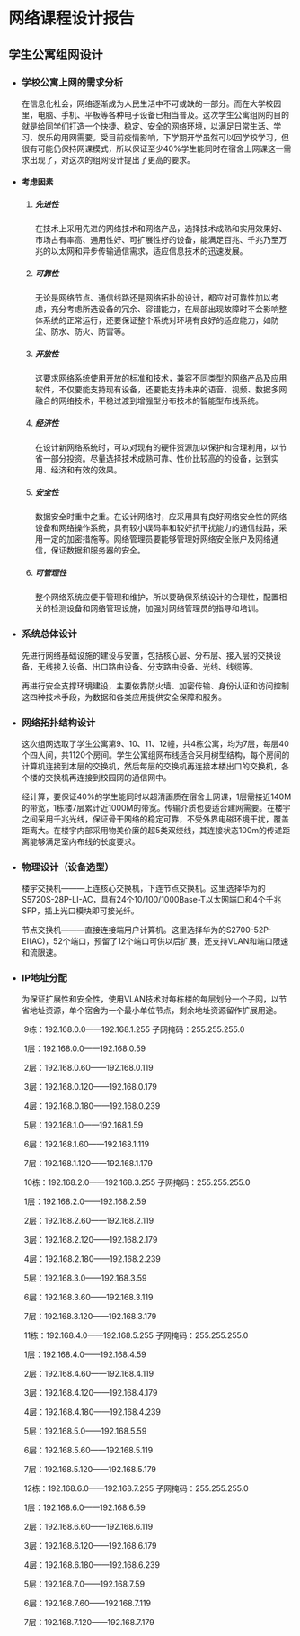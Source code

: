 # 													网络课程设计报告

## 																						学生公寓组网设计



- ### 学校公寓上网的需求分析

  ​		在信息化社会，网络逐渐成为人民生活中不可或缺的一部分。而在大学校园里，电脑、手机、平板等各种电子设备已相当普及。这次学生公寓组网的目的就是给同学们打造一个快捷、稳定、安全的网络环境，以满足日常生活、学习、娱乐的用网需要。受目前疫情影响，下学期开学虽然可以回学校学习，但很有可能仍保持网课模式，所以保证至少40%学生能同时在宿舍上网课这一需求出现了，对这次的组网设计提出了更高的要求。

  

- #### 考虑因素

  1. ##### 先进性

     ​		在技术上采用先进的网络技术和网络产品，选择技术成熟和实用效果好、市场占有率高、通用性好、可扩展性好的设备，能满足百兆、千兆乃至万兆的以太网和异步传输通信需求，适应信息技术的迅速发展。

  2. ##### 可靠性

     ​		无论是网络节点、通信线路还是网络拓扑的设计，都应对可靠性加以考虑，充分考虑所选设备的冗余、容错能力，在局部出现故障时不会影响整体系统的正常运行，还要保证整个系统对环境有良好的适应能力，如防尘、防水、防火、防雷等。

  3. ##### 开放性

     ​		这要求网络系统使用开放的标准和技术，兼容不同类型的网络产品及应用软件，不仅要能支持现有设备，还要能支持未来的语音、视频、数据多网融合的网络技术，平稳过渡到增强型分布技术的智能型布线系统。

  4. ##### 经济性

     ​		在设计新网络系统时，可以对现有的硬件资源加以保护和合理利用，以节省一部分投资。尽量选择技术成熟可靠、性价比较高的的设备，达到实用、经济和有效的效果。

  5. ##### 安全性

     ​		数据安全时重中之重。在设计网络时，应采用具有良好网络安全性的网络设备和网络操作系统，具有较小误码率和较好抗干扰能力的通信线路，采用一定的加密措施等。网络管理员要能够管理好网络安全账户及网络通信，保证数据和服务器的安全。

  6. ##### 可管理性

     ​		整个网络系统应便于管理和维护，所以要确保系统设计的合理性，配置相关的检测设备和网络管理设施，加强对网络管理员的指导和培训。
     
     

- ### 系统总体设计

  ​		先进行网络基础设施的建设与安置，包括核心层、分布层、接入层的交换设备，无线接入设备、出口路由设备、分支路由设备、光线、线缆等。

  ​		再进行安全支撑环境建设，主要依靠防火墙、加密传输、身份认证和访问控制这四种技术手段，为数据和各类应用提供安全保障和服务。

  

- ### 网络拓扑结构设计

  ​		这次组网选取了学生公寓第9、10、11、12幢，共4栋公寓，均为7层，每层40个四人间，共1120个房间。学生公寓组网布线适合采用树型结构，每个房间的计算机连接到本层的交换机，然后每层的交换机再连接本楼出口的交换机，各个楼的交换机再连接到校园网的通信网中。

  ​		经计算，要保证40%的学生能同时以超清画质在宿舍上网课，1层需接近140M的带宽，1栋楼7层累计近1000M的带宽。传输介质也要适合建网需要。在楼宇之间采用千兆光线，保证骨干网络的稳定可靠，不受外界电磁环境干扰，覆盖距离大。在楼宇内部采用物美价廉的超5类双绞线，其连接状态100m的传递距离能够满足室内布线的长度要求。

  

- ### 物理设计（设备选型）

  ​		楼宇交换机———上连核心交换机，下连节点交换机。这里选择华为的S5720S-28P-LI-AC，具有24个10/100/1000Base-T以太网端口和4个千兆SFP，插上光口模块即可接光纤。

  ​		节点交换机———直接连接端用户计算机。这里选择华为的S2700-52P-EI(AC)，52个端口，预留了12个端口可供以后扩展，还支持VLAN和端口限速和流限速。

  

- ### IP地址分配

  ​		为保证扩展性和安全性，使用VLAN技术对每栋楼的每层划分一个子网，以节省地址资源，单个宿舍为一个最小单位节点，剩余地址资源留作扩展用途。
  
  ​		  9栋：192.168.0.0——192.168.1.255 子网掩码：255.255.255.0
  
  ​				1层：192.168.0.0——192.168.0.59
  
  ​				2层：192.168.0.60——192.168.0.119
  
  ​				3层：192.168.0.120——192.168.0.179
  
  ​				4层：192.168.0.180——192.168.0.239
  
  ​				5层：192.168.1.0——192.168.1.59
  
  ​				6层：192.168.1.60——192.168.1.119
  
  ​				7层：192.168.1.120——192.168.1.179
  
  ​		10栋：192.168.2.0——192.168.3.255 子网掩码：255.255.255.0
  
  ​				1层：192.168.2.0——192.168.2.59
  
  ​				2层：192.168.2.60——192.168.2.119
  
  ​				3层：192.168.2.120——192.168.2.179
  
  ​				4层：192.168.2.180——192.168.2.239
  
  ​				5层：192.168.3.0——192.168.3.59
  
  ​				6层：192.168.3.60——192.168.3.119
  
  ​				7层：192.168.3.120——192.168.3.179
  
  ​		11栋：192.168.4.0——192.168.5.255 子网掩码：255.255.255.0
  
  ​				1层：192.168.4.0——192.168.4.59
  
  ​				2层：192.168.4.60——192.168.4.119
  
  ​				3层：192.168.4.120——192.168.4.179
  
  ​				4层：192.168.4.180——192.168.4.239
  
  ​				5层：192.168.5.0——192.168.5.59
  
  ​				6层：192.168.5.60——192.168.5.119
  
  ​				7层：192.168.5.120——192.168.5.179
  
  ​		12栋：192.168.6.0——192.168.7.255 子网掩码：255.255.255.0
  
  ​				1层：192.168.6.0——192.168.6.59
  
  ​				2层：192.168.6.60——192.168.6.119
  
  ​				3层：192.168.6.120——192.168.6.179
  
  ​				4层：192.168.6.180——192.168.6.239
  
  ​				5层：192.168.7.0——192.168.7.59
  
  ​				6层：192.168.7.60——192.168.7.119
  
  ​				7层：192.168.7.120——192.168.7.179
